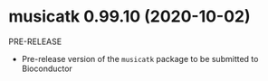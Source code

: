 # musicatk 0.99.10 (2020-10-02)
PRE-RELEASE
* Pre-release version of the `musicatk` package to be submitted to Bioconductor
